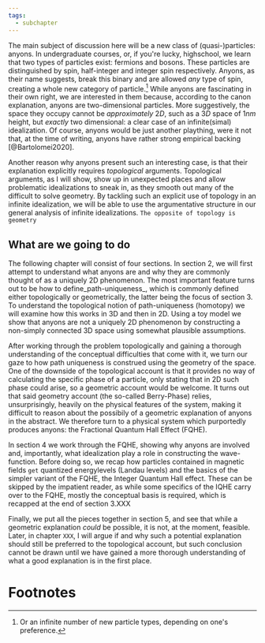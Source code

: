 ```yaml
---
tags:
  - subchapter
---
```


The main subject of discussion here will be a new class of (quasi-)particles:
anyons. In undergraduate courses, or, if you're lucky, highschool, we learn that two types of particles exist: fermions and bosons. These particles are distinguished by spin, half-integer and integer spin respectively. Anyons, as their name suggests, break this binary and are allowed _any_ type of spin, creating a whole new category of particle.[^1] While anyons are fascinating in their own right, we are interested in them because, according to the canon explanation, anyons are two-dimensional particles. More suggestively, the space they occupy cannot be _approximately_ $2D$, such as a $3D$ space of $1nm$ height, but _exactly_ two dimensional: a clear case of an infinite(simal) idealization. Of course, anyons would be just another plaything, were it not that, at the time of writing, anyons have rather strong empirical backing [@Bartolomei2020].

Another reason why anyons present such an interesting case, is that their explanation explicitly requires _topological_ arguments. Topological arguments, as I will show, show up in unexpected places and allow problematic idealizations to sneak in, as they smooth out many of the difficult to solve geometry. By tackling such an explicit use of topology in an infinite idealization, we will be able to use the argumentative structure in our general analysis of infinite idealizations. `The opposite of topology is geometry`

## What are we going to do

The following chapter will consist of four sections. In section 2, we will first attempt to understand what anyons are and why they are commonly thought of as a uniquely 2D phenomenon. The most important feature turns out to be how to define_path-uniqueness_, which is commonly defined either topologically or geometrically, the latter being the focus of section 3. To understand the topological notion of path-uniqueness (homotopy) we will examine how this works in 3D and then in 2D. Using a toy model we show that anyons are not a uniquely 2D phenomenon by constructing a non-simply connected 3D space using somewhat plausible assumptions.

After working through the problem topologically and gaining a thorough understanding of the conceptual difficulties that come with it, we turn our gaze to how path uniqueness is construed using the geometry of the space. One of the downside of the topological account is that it provides no way of calculating the specific phase of a particle, only stating that in 2D such phase could arise, so a geometric account would be welcome. It turns out that said geometry account (the so-called Berry-Phase) relies, unsurprisingly, heavily on the physical features of the system, making it difficult to reason about the possibily of a geometric explanation of anyons in the abstract. We therefore turn to a physical system which purportedly produces anyons: the Fractional Quantum Hall Effect (FQHE).

In section 4 we work through the FQHE, showing why anyons are involved and,
importantly, what idealization play a role in constructing the wave-function.
Before doing so, we recap how particles contained in magnetic fields `get`
quantized energylevels (Landau levels) and the basics of the simpler variant of the FQHE, the Integer Quantum Hall effect. These can be skipped by the impatient reader, as while some specifics of the IQHE carry over to the FQHE, mostly the conceptual basis is required, which is recapped at the end of section 3.XXX

Finally, we put all the pieces together in section 5, and see that while a geometric explanation _could_ be possible, it is not, at the moment, feasible. Later, in chapter `XXX`, I will argue if and why such a potential explanation should still be preferred to the topological account, but such conclusion cannot be drawn until we have gained a more thorough understanding of what a good explanation is in the first place.

# Footnotes
[^1]: Or an infinite number of new particle types, depending on one's preference.

